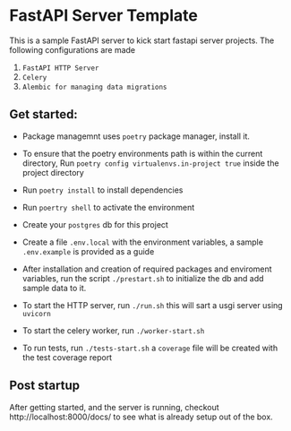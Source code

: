 # FastAPI Server Template

This is a sample FastAPI server to kick start fastapi server projects.
The following configurations are made

1. `FastAPI HTTP Server`
2. `Celery`
3. `Alembic for managing data migrations`

## Get started:

- Package managemnt uses `poetry` package manager, install it.
- To ensure that the poetry environments path is within the current directory,
   Run `poetry config virtualenvs.in-project true` inside the project directory

- Run `poetry install` to install dependencies
- Run `poertry shell` to activate the environment
- Create your `postgres` db for this project

- Create a file `.env.local` with the environment variables, a sample `.env.example` is provided as a guide
- After installation and creation of required packages and enviroment variables, run the script `./prestart.sh` to
  initialize the db and add sample data to it.
- To start the HTTP server, run `./run.sh` this will sart a usgi server using `uvicorn`
- To start the celery worker, run `./worker-start.sh`
- To run tests, run `./tests-start.sh` a `coverage` file will be created with the test coverage report

## Post startup

After getting started, and the server is running, checkout http://localhost:8000/docs/ to see what
is already setup out of the box.